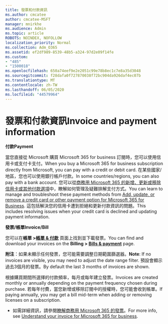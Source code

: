 ```yaml
---
title: 發票和付款資訊
ms.author: cmcatee
author: cmcatee-MSFT
manager: mnirkhe
ms.audience: Admin
ms.topic: article
ROBOTS: NOINDEX, NOFOLLOW
localization_priority: Normal
ms.collection: Adm_O365
ms.assetid: ef2df989-8539-48b5-a324-97d2e09f14fe
ms.custom:
- "485"
- "1500018"
ms.openlocfilehash: 650a74eef9e2e2051c99e78b8ec1c7e8a35d3048
ms.sourcegitcommit: f28dafa0f727870038f72bc904da926daf4ec07b
ms.translationtype: MT
ms.contentlocale: zh-TW
ms.lasthandoff: 06/05/2020
ms.locfileid: "44579964"
---
```

# <a name="invoice-and-payment-information"></a><span data-ttu-id="63c87-102">發票和付款資訊</span><span class="sxs-lookup"><span data-stu-id="63c87-102">Invoice and payment information</span></span>

<span data-ttu-id="63c87-103">**付款**</span><span class="sxs-lookup"><span data-stu-id="63c87-103">**Payment**</span></span>

<span data-ttu-id="63c87-104">當您直接從 Microsoft 購買 Microsoft 365 for business 訂閱時，您可以使用信用卡或支付卡支付。</span><span class="sxs-lookup"><span data-stu-id="63c87-104">When you buy a Microsoft 365 for business subscription directly from Microsoft, you can pay with a credit or debit card.</span></span>  <span data-ttu-id="63c87-105">在某些國家/地區，您也可以使用銀行帳戶付款。</span><span class="sxs-lookup"><span data-stu-id="63c87-105">In some countries/regions, you can also pay with a bank account.</span></span>  <span data-ttu-id="63c87-106">您可以從[商務用 Microsoft 365 的新增、更新或移除信用卡或其他付款選項](https://go.microsoft.com/fwlink/?linkid=2118133)中，瞭解如何管理及疑難排解支付方式。</span><span class="sxs-lookup"><span data-stu-id="63c87-106">You can learn to manage and troubleshoot these payment methods from [Add, update, or remove a credit card or other payment option for Microsoft 365 for Business](https://go.microsoft.com/fwlink/?linkid=2118133).</span></span>  <span data-ttu-id="63c87-107">這包括解決您的信用卡遭到拒絕和更新付款資訊的問題。</span><span class="sxs-lookup"><span data-stu-id="63c87-107">This includes resolving issues when your credit card is declined and updating payment information.</span></span>

<span data-ttu-id="63c87-108">**發票/帳單**</span><span class="sxs-lookup"><span data-stu-id="63c87-108">**Invoice/Bill**</span></span>

<span data-ttu-id="63c87-109">您可以在**帳單 >[帳單 & 付款](https://go.microsoft.com/fwlink/p/?linkid=848039)** 頁面上找到並下載發票。</span><span class="sxs-lookup"><span data-stu-id="63c87-109">You can find and download your invoices on the **Billing > [Bills & payment](https://go.microsoft.com/fwlink/p/?linkid=848039)** page.</span></span>  

<span data-ttu-id="63c87-110">**附注**：如果未顯示任何發票，您可能需要調整日期範圍篩選器。</span><span class="sxs-lookup"><span data-stu-id="63c87-110">**Note**: If no invoices are visible, you may need to adjust the date range filter.</span></span>  <span data-ttu-id="63c87-111">預設會顯示過去3個月的發票。</span><span class="sxs-lookup"><span data-stu-id="63c87-111">By default the last 3 months of invoices are shown.</span></span>

<span data-ttu-id="63c87-112">根據購買期間所選擇的付款頻率，每月或每年建立發票。</span><span class="sxs-lookup"><span data-stu-id="63c87-112">Invoices are created monthly or annually depending on the payment frequency chosen during purchase.</span></span>  <span data-ttu-id="63c87-113">若每年付費，當您新增或移除訂閱中的授權時，您可能會收到帳單。</span><span class="sxs-lookup"><span data-stu-id="63c87-113">If paying annually, you may get a bill mid-term when adding or removing licenses on a subscription.</span></span>
 
- <span data-ttu-id="63c87-114">如需詳細資訊，請參閱[瞭解商務用 Microsoft 365 的發票](https://go.microsoft.com/fwlink/?linkid=2119101)。</span><span class="sxs-lookup"><span data-stu-id="63c87-114">For more info, see [Understand your invoice for Microsoft 365 for business](https://go.microsoft.com/fwlink/?linkid=2119101).</span></span>
